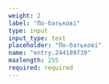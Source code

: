 ```yaml
---
weight: 2
label: "По-батькові"
type: input
input_type: text
placeholder: "По-батькові"
name: "entry.244189739"
maxlength: 255
required: required
---
```

